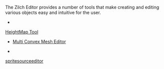 
The Zilch Editor provides a number of tools that make creating and editing various objects easy and intuitive for the user.

-
 [HeightMap Tool](tools/heightmaptool.md)

-  [Multi Convex Mesh Editor](tools/multiconvexmesheditor.md)

-
 [spritesourceeditor](../graphics/sprites/spritesourceeditor.md)
 

 